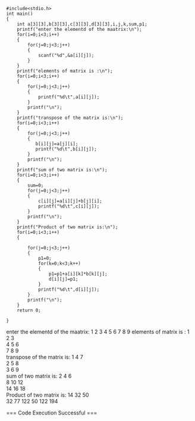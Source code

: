 ```
#include<stdio.h>
int main()
{
    int a[3][3],b[3][3],c[3][3],d[3][3],i,j,k,sum,p1;
    printf("enter the elementd of the maatrix:\n");
    for(i=0;i<3;i++)
    {
        for(j=0;j<3;j++)
        {
            scanf("%d",&a[i][j]);
        }
    }
    printf("elements of matrix is :\n");
    for(i=0;i<3;i++)
    {
        for(j=0;j<3;j++)
        {
            printf("%d\t",a[i][j]);
        }
        printf("\n");
    }
    printf("transpose of the matrix is:\n");
    for(i=0;i<3;i++)
    {
        for(j=0;j<3;j++)
        {
           b[i][j]=a[j][i];
           printf("%d\t",b[i][j]);
        }
        printf("\n");
    }
    printf("sum of two matrix is:\n");
    for(i=0;i<3;i++)
    {
        sum=0;
        for(j=0;j<3;j++)
        {
            c[i][j]=a[i][j]+b[j][i];
            printf("%d\t",c[i][j]);
        }
        printf("\n");
    }
    printf("Product of two matrix is:\n");
    for(i=0;i<3;i++)
    {
        
        for(j=0;j<3;j++)
        {
            p1=0;
            for(k=0;k<3;k++)
            {
                p1=p1+a[i][k]*b[k][j];
                d[i][j]=p1;
            }
            printf("%d\t",d[i][j]);
        }
        printf("\n");
    }
    return 0;
    
}
```
enter the elementd of the maatrix:
1 2 3 4 5 6 7 8 9
elements of matrix is :
1	2	3	
4	5	6	
7	8	9	
transpose of the matrix is:
1	4	7	
2	5	8	
3	6	9	
sum of two matrix is:
2	4	6	
8	10	12	
14	16	18	
Product of two matrix is:
14	32	50	
32	77	122	
50	122	194	


=== Code Execution Successful ===
```

